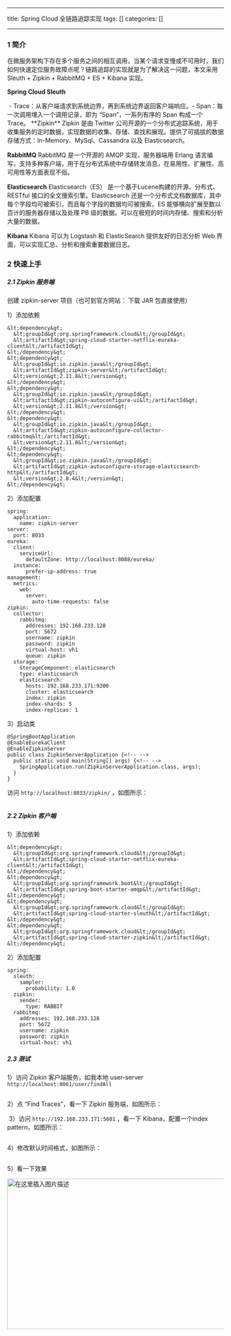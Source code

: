 
--- 
title:  Spring Cloud 全链路追踪实现 
tags: []
categories: [] 

---
### 1 简介

在微服务架构下存在多个服务之间的相互调用，当某个请求变慢或不可用时，我们如何快速定位服务故障点呢？链路追踪的实现就是为了解决这一问题，本文采用 Sleuth + Zipkin + RabbitMQ + ES + Kibana 实现。

**Spring Cloud Sleuth**

<img src="https://img-blog.csdnimg.cn/20191002090758404.png#pic_center" alt="">
- Trace：从客户端请求到系统边界，再到系统边界返回客户端响应。- Span：每一次调用埋入一个调用记录，即为 “Span”，一系列有序的 Span 构成一个 Trace。
**Zipkin** Zipkin 是由 Twitter 公司开源的一个分布式追踪系统，用于收集服务的定时数据，实现数据的收集、存储、查找和展现。提供了可插拔的数据存储方式：In-Memory、MySql、Cassandra 以及 Elasticsearch。

**RabbitMQ** RabbitMQ 是一个开源的 AMQP 实现，服务器端用 Erlang 语言编写，支持多种客户端，用于在分布式系统中存储转发消息，在易用性、扩展性、高可用性等方面表现不俗。

**Elasticsearch** Elasticsearch（ES） 是一个基于Lucene构建的开源、分布式、RESTful 接口的全文搜索引擎。Elasticsearch 还是一个分布式文档数据库，其中每个字段均可被索引，而且每个字段的数据均可被搜索，ES 能够横向扩展至数以百计的服务器存储以及处理 PB 级的数据。可以在极短的时间内存储、搜索和分析大量的数据。

**Kibana** Kibana 可以为 Logstash 和 ElasticSearch 提供友好的日志分析 Web 界面，可以实现汇总、分析和搜索重要数据日志。

### 2 快速上手

##### 2.1 Zipkin 服务端

创建 zipkin-server 项目（也可到官方网站：  下载 JAR 包直接使用）

1）添加依赖

```
&lt;dependency&gt;
  &lt;groupId&gt;org.springframework.cloud&lt;/groupId&gt;
  &lt;artifactId&gt;spring-cloud-starter-netflix-eureka-client&lt;/artifactId&gt;
&lt;/dependency&gt;
&lt;dependency&gt;
  &lt;groupId&gt;io.zipkin.java&lt;/groupId&gt;
  &lt;artifactId&gt;zipkin-server&lt;/artifactId&gt;
  &lt;version&gt;2.11.8&lt;/version&gt;
&lt;/dependency&gt;
&lt;dependency&gt;
  &lt;groupId&gt;io.zipkin.java&lt;/groupId&gt;
  &lt;artifactId&gt;zipkin-autoconfigure-ui&lt;/artifactId&gt;
  &lt;version&gt;2.11.8&lt;/version&gt;
&lt;/dependency&gt;
&lt;dependency&gt;
  &lt;groupId&gt;io.zipkin.java&lt;/groupId&gt;
  &lt;artifactId&gt;zipkin-autoconfigure-collector-rabbitmq&lt;/artifactId&gt;
  &lt;version&gt;2.11.8&lt;/version&gt;
&lt;/dependency&gt;
&lt;dependency&gt;
  &lt;groupId&gt;io.zipkin.java&lt;/groupId&gt;
  &lt;artifactId&gt;zipkin-autoconfigure-storage-elasticsearch-http&lt;/artifactId&gt;
  &lt;version&gt;2.8.4&lt;/version&gt;
&lt;/dependency&gt;

```

2）添加配置

```
spring:
  application:
    name: zipkin-server
server:
  port: 8033
eureka:
  client:
    serviceUrl:
      defaultZone: http://localhost:8088/eureka/
  instance:
      prefer-ip-address: true
management:
  metrics:
    web:
      server:
        auto-time-requests: false
zipkin:
  collector:
    rabbitmq:
      addresses: 192.168.233.128
      port: 5672
      username: zipkin
      password: zipkin
      virtual-host: vh1
      queue: zipkin
  storage:
    StorageComponent: elasticsearch
    type: elasticsearch
    elasticsearch:
      hosts: 192.168.233.171:9200
      cluster: elasticsearch
      index: zipkin
      index-shards: 5
      index-replicas: 1

```

3）启动类

```
@SpringBootApplication
@EnableEurekaClient
@EnableZipkinServer
public class ZipkinServerApplication {<!-- -->
  public static void main(String[] args) {<!-- -->
    SpringApplication.run(ZipkinServerApplication.class, args);
  }
}

```

访问 `http://localhost:8033/zipkin/` ，如图所示：

<img src="https://img-blog.csdnimg.cn/20191002085037471.jpg#pic_center" alt="">

##### 2.2 Zipkin 客户端

1）添加依赖

```
&lt;dependency&gt;
  &lt;groupId&gt;org.springframework.cloud&lt;/groupId&gt;
  &lt;artifactId&gt;spring-cloud-starter-netflix-eureka-client&lt;/artifactId&gt;
&lt;/dependency&gt;
&lt;dependency&gt;
  &lt;groupId&gt;org.springframework.boot&lt;/groupId&gt;
  &lt;artifactId&gt;spring-boot-starter-amqp&lt;/artifactId&gt;
&lt;/dependency&gt;
&lt;dependency&gt;
  &lt;groupId&gt;org.springframework.cloud&lt;/groupId&gt;
  &lt;artifactId&gt;spring-cloud-starter-sleuth&lt;/artifactId&gt;
&lt;/dependency&gt;
&lt;dependency&gt;
  &lt;groupId&gt;org.springframework.cloud&lt;/groupId&gt;
  &lt;artifactId&gt;spring-cloud-starter-zipkin&lt;/artifactId&gt;
&lt;/dependency&gt;

```

2）添加配置

```
spring:
  sleuth:
    sampler:
      probability: 1.0
  zipkin:
    sender:
      type: RABBIT
  rabbitmq:
    addresses: 192.168.233.128
    port: 5672
    username: zipkin
    password: zipkin
    virtual-host: vh1

```

##### 2.3 测试

1）访问 Zipkin 客户端服务，如我本地 user-server `http://localhost:8061/user/findAll`

<img src="https://img-blog.csdnimg.cn/20191002085502767.jpg#pic_center" alt="">

2）点 “Find Traces”，看一下 Zipkin 服务端，如图所示：

<img src="https://img-blog.csdnimg.cn/20191002085611918.jpg#pic_center" alt=""> 3）访问 `http://192.168.233.171:5601` ，看一下 Kibana，配置一个index pattern，如图所示：

<img src="https://img-blog.csdnimg.cn/20191002085733423.jpg#pic_center" alt="">

4）修改默认时间格式，如图所示：

<img src="https://img-blog.csdnimg.cn/20191002085830735.jpg#pic_center" alt="">

5）看一下效果

<img src="https://img-blog.csdnimg.cn/20191002085920714.jpg#pic_center" alt="">

<img src="https://img-blog.csdnimg.cn/20191007101439261.JPG#pic_center" alt="在这里插入图片描述" width="600" height="350">
